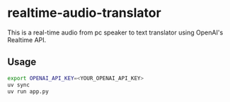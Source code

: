 # realtime-audio-translator

This is a real-time audio from pc speaker to text translator using OpenAI's Realtime API.

## Usage

```bash
export OPENAI_API_KEY=<YOUR_OPENAI_API_KEY>
uv sync
uv run app.py
```

